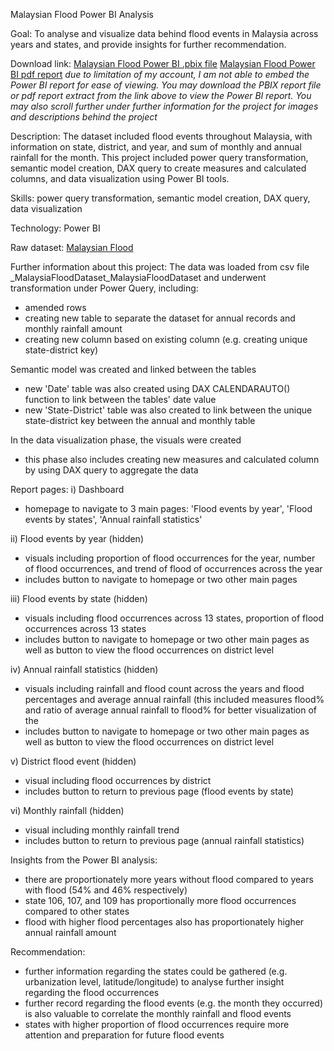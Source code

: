 Malaysian Flood Power BI Analysis

Goal: To analyse and visualize data behind flood events in Malaysia across years and states, and provide insights for further recommendation.

Download link:
[Malaysian Flood Power BI .pbix file]()
[Malaysian Flood Power BI pdf report]()
 *due to limitation of my account, I am not able to embed the Power BI report for ease of viewing. You may download the PBIX report file or pdf report extract from the link above to view the Power BI report. You may also scroll further under further information for the project for images and descriptions behind the project*

Description: 
The dataset included flood events throughout Malaysia, with information on state, district, and year, and sum of  monthly and annual rainfall for the month. This project included power query transformation, semantic model creation, DAX query to create measures and calculated columns, and data visualization using Power BI tools.

Skills: power query transformation, semantic model creation, DAX query, data visualization

Technology: Power BI 

Raw dataset: [Malaysian Flood](https://github.com/imranhadi13/portfolio-projects/blob/a799c0213d351f862931522f5746fedc32424d29/Power%20BI%20projects/Malaysian%20Flood/_MalaysiaFloodDataset_MalaysiaFloodDataset.csv)

Further information about this project:
The data was loaded from csv file _MalaysiaFloodDataset_MalaysiaFloodDataset and underwent transformation under Power Query, including:
- amended rows 
- creating new table to separate the dataset for annual records and monthly rainfall amount
- creating new column based on existing column (e.g. creating unique state-district key)

Semantic model was created and linked between the tables
- new 'Date' table was also created using DAX CALENDARAUTO() function to link between the tables' date value
- new 'State-District' table was also created to link between the unique state-district key between the annual and monthly table 

In the data visualization phase, the visuals were created
- this phase also includes creating new measures and calculated column by using DAX query to aggregate the data 

Report pages: 
i) Dashboard
- homepage to navigate to 3 main pages: 'Flood events by year', 'Flood events by states', 'Annual rainfall statistics'

ii) Flood events by year (hidden) 
- visuals including proportion of flood occurrences for the year, number of flood occurrences, and trend of flood of occurrences across the year 
- includes button to navigate to homepage or two other main pages

iii) Flood events by state (hidden) 
- visuals including flood occurrences across 13 states, proportion of flood occurrences across 13 states 
- includes button to navigate to homepage or two other main pages as well as button to view the flood occurrences on district level 

iv) Annual rainfall statistics (hidden)
- visuals including rainfall and flood count across the years and flood percentages and average annual rainfall (this included measures flood% and ratio of average annual rainfall to flood% for better visualization of the 
- includes button to navigate to homepage or two other main pages as well as button to view the flood occurrences on district level

v) District flood event (hidden) 
- visual including flood occurrences by district 
- includes button to return to previous page (flood events by state) 

vi) Monthly rainfall (hidden) 
- visual including monthly rainfall trend 
- includes button to return to previous page (annual rainfall statistics)
 
Insights from the Power BI analysis:
- there are proportionately more years without flood compared to years with flood (54% and 46% respectively)
- state 106, 107, and 109 has proportionally more flood occurrences compared to other states
- flood with higher flood percentages also has proportionately higher annual rainfall amount

Recommendation:
- further information regarding the states could be gathered (e.g. urbanization level, latitude/longitude) to analyse further insight regarding the flood occurrences 
- further record regarding the flood events (e.g. the month they occurred) is also valuable to correlate the monthly rainfall and flood events 
- states with higher proportion of flood occurrences require more attention and preparation for future flood events
